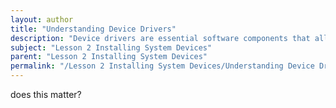```yaml
---
layout: author
title: "Understanding Device Drivers"
description: "Device drivers are essential software components that allow the operating system and applications to communicate with hardware devices. Each piece of hardware connected to a computer, such as printers, graphics cards, and network adapters, requires a specific driver to function correctly. Drivers translate the generic commands from the operating system into device-specific commands that the hardware can understand. Understanding how to install, update, and troubleshoot device drivers is crucial for ensuring optimal system performance and compatibility with various peripherals."
subject: "Lesson 2 Installing System Devices"
parent: "Lesson 2 Installing System Devices"
permalink: "/Lesson 2 Installing System Devices/Understanding Device Drivers/"
---
```


does this matter?
